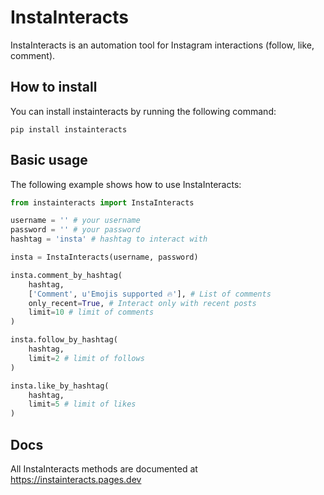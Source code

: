 # InstaInteracts
InstaInteracts is an automation tool for Instagram interactions (follow, like, comment).

## How to install
You can install instainteracts by running the following command:
```
pip install instainteracts
```

## Basic usage
The following example shows how to use InstaInteracts:
```py
from instainteracts import InstaInteracts

username = '' # your username
password = '' # your password
hashtag = 'insta' # hashtag to interact with

insta = InstaInteracts(username, password)

insta.comment_by_hashtag(
    hashtag,
    ['Comment', u'Emojis supported 🔥'], # List of comments
    only_recent=True, # Interact only with recent posts
    limit=10 # limit of comments
)

insta.follow_by_hashtag(
    hashtag,
    limit=2 # limit of follows
)

insta.like_by_hashtag(
    hashtag,
    limit=5 # limit of likes
)
```

## Docs
All InstaInteracts methods are documented at https://instainteracts.pages.dev